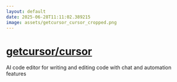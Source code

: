 ```yaml
---
layout: default
date: 2025-06-28T11:11:02.389215
image: assets/getcursor_cursor_cropped.png
---
```


# [getcursor/cursor](https://github.com/getcursor/cursor)

AI code editor for writing and editing code with chat and automation features
